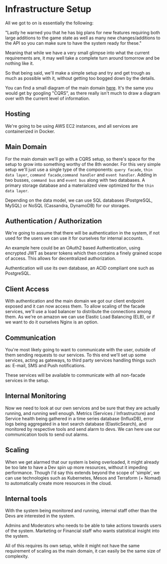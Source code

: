 # Infrastructure Setup

All we got to on is essentially the following:

"Lastly he warned you that he has big​ plans for new features requiring both large additions to the game state as well as many new changes/additions to the API so you can make sure to have the system ready for these."

Meaning that while we have a very small glimpse into what the current requirements are, it may well take a complete turn around tomorrow and be nothing like it.

So that being said, we'll make a simple setup and try and get trough as much as possible with it, without getting too bogged down by the details.

You can find a small diagram of the main domain [here](Setup.jpg). It's the same you would get by googling "CQRS", as there really isn't much to draw a diagram over with the current level of information.

## Hosting

We're going to be using AWS EC2 instances, and all services are containerized in Docker.

## Main Domain

For the main domain we'll go with a CQRS setup, so there's space for the setup to grow into something worthy of the 8th wonder. For this very simple setup we'll just use a single type of the components: `query facade`, `thin data layer`, `command facade`,`command handler` and `event handler`. Adding in two busses, `command bus` and `event bus` along with two databases. A primary storage database and a materialized view optimized for the `thin data layer`.

Depending on the data model, we can use SQL databases (PostgreSQL, MySQL) or NoSQL (Cassandra, DynamoDB) for our storages.

## Authentication / Authorization

We're going to assume that there will be authentication in the system, if not used for the users we can use it for ourselves for internal accounts.

An example here could be an OAuth2 based Authentication, using encrypted JWT as bearer tokens which then contains a finely grained scope of access. This allows for decentralized authorization.

Authentication will use its own database, an ACID compliant one such as PostgreSQL.

## Client Access

With authentication and the main domain we got our client endpoint exposed and it can now access them. To allow scaling of the facade services, we'll use a load balancer to distribute the connections among them. As we're on amazon we can use Elastic Load Balancing (ELB), or if we want to do it ourselves Nginx is an option.

## Communication

You're most likely going to want to communicate with the user, outside of them sending requests to our services. To this end we'll set up some services, acting as gateways, to third party services handling things such as: E-mail, SMS and Push notifications.

These services will be available to communicate with all non-facade services in the setup.

## Internal Monitoring

Now we need to look at our own services and be sure that they are actually running, and running well enough.
Metrics (Services / Infrastructure) and Service health being gathered in a time series database (InfluxDB), error logs being aggregated in a text search database (ElasticSearch), and monitored by respective tools and send alarm to devs. We can here use our communication tools to send out alarms.

## Scaling

When we get alarmed that our system is being overloaded, it might already be too late to have a Dev spin up more resources, without it impeding performance.
Though I'd say this extends beyond the scope of 'simple', we can use technologies such as Kubernetes, Mesos and Terraform (+ Nomad) to automatically create more resources in the cloud.

## Internal tools

With the system being monitored and running, internal staff other than the Devs are interested in the system.

Admins and Moderators who needs to be able to take actions towards users of the system. Marketing or Financial staff who wants statistical insight into the system.

All of this requires its own setup, while it might not have the same requirement of scaling as the main domain, it can easily be the same size of complexity.